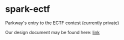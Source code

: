 # spark-ectf
Parkway's entry to the ECTF contest (currently private)

Our design document may be found here: [link](https://docs.google.com/document/d/1EXYyXozcr_MIDkziOJ2ZuWqGDgMYc304k2OxB4mx_DE/edit?usp=sharing)
